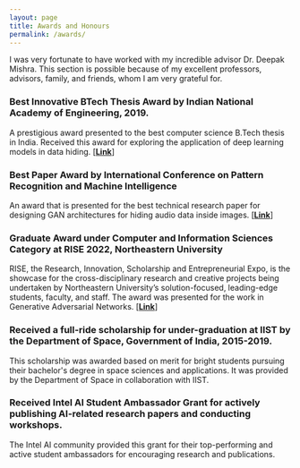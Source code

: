 ```yaml
---
layout: page
title: Awards and Honours
permalink: /awards/
---
```

I was very fortunate to have worked with my incredible advisor Dr. Deepak Mishra. This section is possible because of my excellent professors, advisors, family, and friends, whom I am very grateful for. 

### Best Innovative BTech Thesis Award by Indian National Academy of Engineering, 2019.
A prestigious award presented to the best computer science B.Tech thesis in India. Received this award for exploring the application of deep learning models in data hiding. [[**Link**]](https://www.inae.in/recipients-of-innovative-student-projects-award/)

### Best Paper Award by International Conference on Pattern Recognition and Machine Intelligence
An award that is presented for the best technical research paper for designing GAN architectures for hiding audio data inside images. [[**Link**]](https://www.iist.ac.in/departments/avionics-awards)

### Graduate Award under Computer and Information Sciences Category at RISE 2022, Northeastern University
RISE, the Research, Innovation, Scholarship and Entrepreneurial Expo, is the showcase for the cross-disciplinary research and creative projects being undertaken by Northeastern University’s solution-focused, leading-edge students, faculty, and staff. The award was presented for the work in Generative Adversarial Networks. [[**Link**]](https://www.northeastern.edu/rise/awards/)

### Received a full-ride scholarship for under-graduation at IIST by the Department of Space, Government of India, 2015-2019.
This scholarship was awarded based on merit for bright students pursuing their bachelor's degree in space sciences and applications. It was provided by the Department of Space in collaboration with IIST.

### Received Intel AI Student Ambassador Grant for actively publishing AI-related research papers and conducting workshops.
The Intel AI community provided this grant for their top-performing and active student ambassadors for encouraging research and publications. 
